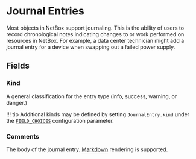 # Journal Entries

Most objects in NetBox support journaling. This is the ability of users to record chronological notes indicating changes to or work performed on resources in NetBox. For example, a data center technician might add a journal entry for a device when swapping out a failed power supply.

## Fields

### Kind

A general classification for the entry type (info, success, warning, or danger.)

!!! tip
    Additional kinds may be defined by setting `JournalEntry.kind` under the [`FIELD_CHOICES`](../../configuration/data-validation.md#field_choices) configuration parameter.

### Comments

The body of the journal entry. [Markdown](../../reference/markdown.md) rendering is supported.
